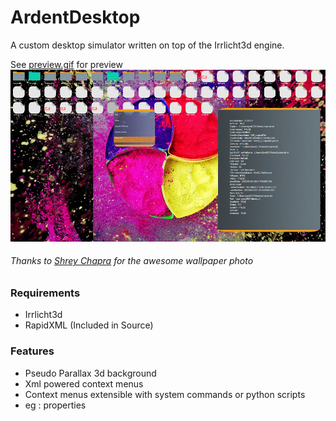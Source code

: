 # ArdentDesktop
A custom desktop simulator written on top of the Irrlicht3d engine.

See [preview.gif](https://github.com/bruhmese-python/ardentdesktop/blob/master/preview.gif/ "Preview") for preview
![](https://github.com/bruhmese-python/ardentdesktop/blob/master/main_preview.png)
###### Thanks to [Shrey Chapra](https://https://www.pexels.com/photo/multicolored-powder-photo-2041707/ "Shrey Chapra") for the awesome wallpaper photo

### Requirements
 - Irrlicht3d
 - RapidXML (Included in Source)

### Features

- Pseudo Parallax 3d background
- Xml powered context menus
- Context menus extensible with system commands or python scripts
 - eg : properties
